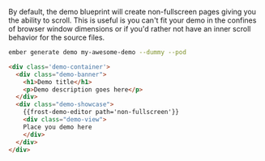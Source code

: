 By default, the demo blueprint will create non-fullscreen pages giving you the ability to scroll.  This is useful is you can't fit your demo in the confines of browser window dimensions or if you'd rather not have an inner scroll behavior for the source files.

```bash
ember generate demo my-awesome-demo --dummy --pod
```

```html
<div class='demo-container'>
  <div class="demo-banner">
    <h1>Demo title</h1>
    <p>Demo description goes here</p>
  </div>
  <div class="demo-showcase">
    {{frost-demo-editor path='non-fullscreen'}}
    <div class="demo-view">
    Place you demo here
    </div>
  </div>
</div>
```
